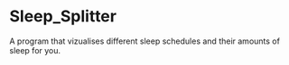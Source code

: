 # Sleep_Splitter
A program that vizualises different sleep schedules and their amounts of sleep for you.
